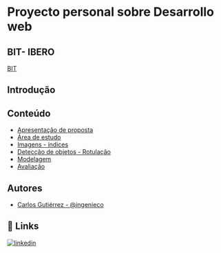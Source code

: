 
# Proyecto personal sobre Desarrollo web

## BIT- IBERO

[BIT](https://bitinstitute.online/)

## Introdução

## Conteúdo

 - [Apresentação de proposta]()
 - [Área de estudo]()
 - [Imagens - índices]()
 - [Detecção de objetos - Rotulação]()
 - [Modelagem]()
 - [Avaliação]()


## Autores
- [Carlos Gutiérrez - @ingenieco](https://github.com/Ingenieco)


## 🔗 Links
[![linkedin](https://img.shields.io/badge/linkedin-0A66C2?style=for-the-badge&logo=linkedin&logoColor=white)](https://www.linkedin.com/in/ingenieco-cegu/)
